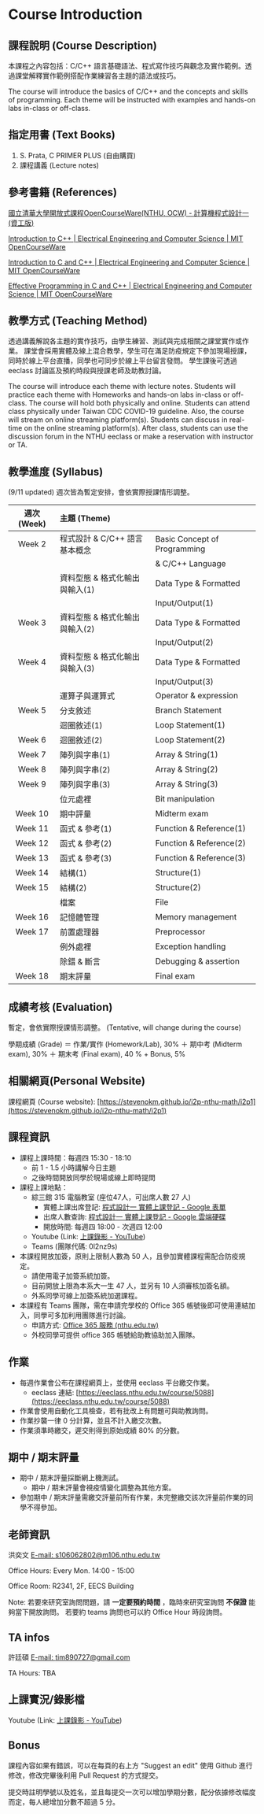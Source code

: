 # Course Introduction

## 課程說明 (Course Description)

本課程之內容包括：C/C++ 語言基礎語法、程式寫作技巧與觀念及實作範例。透過課堂解釋實作範例搭配作業練習各主題的語法或技巧。

The course will introduce the basics of C/C++ and the concepts and skills of programming.
Each theme will be instructed with examples and hands-on labs in-class or off-class.

## 指定用書 (Text Books)

1.  S. Prata, C PRIMER PLUS (自由購買)
2.  課程講義 (Lecture notes)

## 參考書籍 (References)

[國立清華大學開放式課程OpenCourseWare(NTHU, OCW) - 計算機程式設計一(資工版)](https://ocw.nthu.edu.tw/ocw/index.php?page=course&cid=240)

[Introduction to C++ | Electrical Engineering and Computer Science | MIT OpenCourseWare](https://ocw.mit.edu/courses/electrical-engineering-and-computer-science/6-096-introduction-to-c-january-iap-2011/)

[Introduction to C and C++ | Electrical Engineering and Computer Science | MIT OpenCourseWare](https://ocw.mit.edu/courses/electrical-engineering-and-computer-science/6-s096-introduction-to-c-and-c-january-iap-2013/)

[Effective Programming in C and C++ | Electrical Engineering and Computer Science | MIT OpenCourseWare](https://ocw.mit.edu/courses/electrical-engineering-and-computer-science/6-s096-effective-programming-in-c-and-c-january-iap-2014/index.htm)

## 教學方式 (Teaching Method)

透過講義解說各主題的實作技巧，由學生練習、測試與完成相關之課堂實作或作業。
課堂會採用實體及線上混合教學，學生可在滿足防疫規定下參加現場授課，同時於線上平台直播，同學也可同步於線上平台留言發問。
學生課後可透過 eeclass 討論區及預約時段與授課老師及助教討論。

The course will introduce each theme with lecture notes.
Students will practice each theme with Homeworks and hands-on labs in-class or off-class.
The course will hold both physically and online.
Students can attend class physically under Taiwan CDC COVID-19 guideline.
Also, the course will stream on online streaming platform(s).
Students can discuss in real-time on the online streaming platform(s).
After class, students can use the discussion forum in the NTHU eeclass or make a reservation with instructor or TA.

## 教學進度 (Syllabus)

(9/11 updated)
週次皆為暫定安排，會依實際授課情形調整。

| 週次 (Week) | 主題 (Theme)                   |                              |
|:-----------:|:-------------------------------|:-----------------------------|
| Week 2      | 程式設計 & C/C++ 語言基本概念  | Basic Concept of Programming |
|             |                                | & C/C++ Language             |
|             | 資料型態 & 格式化輸出與輸入(1) | Data Type & Formatted        |
|             |                                | Input/Output(1)              |
| Week 3      | 資料型態 & 格式化輸出與輸入(2) | Data Type & Formatted        |
|             |                                | Input/Output(2)              |
| Week 4      | 資料型態 & 格式化輸出與輸入(3) | Data Type & Formatted        |
|             |                                | Input/Output(3)              |
|             | 運算子與運算式                 | Operator & expression        |
| Week 5      | 分支敘述                       | Branch Statement             |
|             | 迴圈敘述(1)                    | Loop Statement(1)            |
| Week 6      | 迴圈敘述(2)                    | Loop Statement(2)            |
| Week 7      | 陣列與字串(1)                  | Array & String(1)            |
| Week 8      | 陣列與字串(2)                  | Array & String(2)            |
| Week 9      | 陣列與字串(3)                  | Array & String(3)            |
|             | 位元處裡                       | Bit manipulation             |
| Week 10     | 期中評量                       | Midterm exam                 |
| Week 11     | 函式 & 參考(1)                 | Function & Reference(1)      |
| Week 12     | 函式 & 參考(2)                 | Function & Reference(2)      |
| Week 13     | 函式 & 參考(3)                 | Function & Reference(3)      |
| Week 14     | 結構(1)                        | Structure(1)                 |
| Week 15     | 結構(2)                        | Structure(2)                 |
|             | 檔案                           | File                         |
| Week 16     | 記憶體管理                     | Memory management            |
| Week 17     | 前置處理器                     | Preprocessor                 |
|             | 例外處裡                       | Exception handling           |
|             | 除錯 & 斷言                    | Debugging & assertion        |
| Week 18     | 期末評量                       | Final exam                   |

## 成績考核 (Evaluation)

暫定，會依實際授課情形調整。 (Tentative, will change during the course)

學期成績 (Grade) ＝ 作業/實作 (Homework/Lab), 30% ＋ 期中考 (Midterm exam), 30% ＋ 期末考 (Final exam), 40 % + Bonus, 5%

## 相關網頁(Personal Website)

課程網頁 (Course website): [https://stevenokm.github.io/i2p-nthu-math/i2p1](https://stevenokm.github.io/i2p-nthu-math/i2p1)

## 課程資訊

* 課程上課時間：每週四 15:30 - 18:10
    * 前 1 - 1.5 小時講解今日主題
    * 之後時間開放同學於現場或線上即時提問
* 課程上課地點：
    * 綜三館 315 電腦教室 (座位47人，可出席人數 27 人)
        * 實體上課出席登記: [程式設計一 實體上課登記 - Google 表單](https://docs.google.com/forms/d/15shTuTJ9NeNx7ZlAmeEAB1f6OKSCzZlQxOWp8_9yWFE/edit#responses)
        * 出席人數查詢: [程式設計一 實體上課登記 - Google 雲端硬碟](https://drive.google.com/drive/folders/1lCZQwnqPLsQAyARJeXjzyKJkThQJ9cHR)
        * 開放時間: 每週四 18:00 - 次週四 12:00
    * Youtube (Link: [上課錄影 - YouTube](https://www.youtube.com/playlist?list=PLEpArVdL-rlK1cLK7yxYcNHdL1rsvs5jB))
    * Teams (團隊代碼: 0l2nz9s)
* 本課程開放加簽，原則上限制人數為 50 人，且參加實體課程需配合防疫規定。
    * 請使用電子加簽系統加簽。
    * 目前開放上限為本系大一生 47 人，並另有 10 人須審核加簽名額。
    * 外系同學可線上加簽系統加選課程。
* 本課程有 Teams 團隊，需在申請完學校的 Office 365 帳號後即可使用連結加入，同學可多加利用團隊進行討論。
    * 申請方式: [Office 365 服務 (nthu.edu.tw)](https://learning.site.nthu.edu.tw/p/412-1319-12292.php?Lang=zh-tw)
    * 外校同學可提供 office 365 帳號給助教協助加入團隊。

## 作業

* 每週作業會公布在課程網頁上，並使用 eeclass 平台繳交作業。
    * eeclass 連結: [https://eeclass.nthu.edu.tw/course/5088](https://eeclass.nthu.edu.tw/course/5088)
* 作業會使用自動化工具檢查，若有批改上有問題可與助教詢問。
* 作業抄襲一律 0 分計算，並且不計入繳交次數。
* 作業須準時繳交，遲交則得到原始成績 80% 的分數。

## 期中 / 期末評量

* 期中 / 期末評量採斷網上機測試。
    * 期中 / 期末評量會視疫情變化調整為其他方案。
* 參加期中 / 期末評量需繳交評量前所有作業，未完整繳交該次評量前作業的同學不得參加。

## 老師資訊

洪奕文 [E-mail: s106062802@m106.nthu.edu.tw](mailto:s106062802@m106.nthu.edu.tw)

Office Hours: Every Mon. 14:00 - 15:00

Office Room: R2341, 2F, EECS Building

Note: 若要來研究室詢問問題，請 **一定要預約時間** ，臨時來研究室詢問 **不保證** 能夠當下開放詢問。
若要約 teams 詢問也可以約 Office Hour 時段詢問。

## TA infos

許廷碩 [E-mail: tim890727@gmail.com](mailto:tim890727@gmail.com)

TA Hours: TBA

## 上課實況/錄影檔

Youtube (Link: [上課錄影 - YouTube](https://www.youtube.com/playlist?list=PLEpArVdL-rlK1cLK7yxYcNHdL1rsvs5jB))

## Bonus

課程內容如果有錯誤，可以在每頁的右上方 "Suggest an edit" 使用 Github 進行修改，修改完畢後利用 Pull Request 的方式提交。

提交時註明學號以及姓名，並且每提交一次可以增加學期分數，配分依據修改幅度而定，每人總增加分數不超過 5 分。
